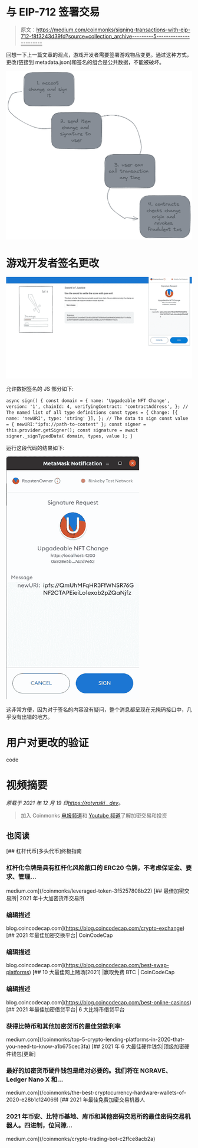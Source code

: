# 与 EIP-712 签署交易

> 原文：<https://medium.com/coinmonks/signing-transactions-with-eip-712-f8f3243d39fd?source=collection_archive---------5----------------------->

回想一下上一篇文章的观点，游戏开发者需要签署游戏物品变更。通过这种方式，更改(链接到 metadata.json)和签名的组合是公共数据，不能被破坏。

![](img/4621757d6ae17d74336aa7e68dab6230.png)

# 游戏开发者签名更改

![](img/6dac516628c2ac0a44bb9b884b8ff04f.png)

允许数据签名的 JS 部分如下:

```
async sign() { const domain = { name: 'Upgadeable NFT Change', version: '1', chainId: 4, verifyingContract: 'contractAddress', }; // The named list of all type definitions const types = { Change: [{ name: 'newURI', type: 'string' }], }; // The data to sign const value = { newURI:"ipfs://path-to-content" }; const signer = this.provider.getSigner(); const signature = await signer._signTypedData( domain, types, value ); }
```

运行这段代码的结果如下:

![](img/f7769b3e6d605f93ffc716d4dee9a4e8.png)

这非常方便，因为对于签名的内容没有疑问，整个消息都呈现在元掩码接口中，几乎没有出错的地方。

# 用户对更改的验证

code

# 视频摘要

*原载于 2021 年 12 月 19 日*[*https://rotynski . dev*](https://rotynski.dev/signing-transactions-with-eip-712/)*。*

> 加入 Coinmonks [电报频道](https://t.me/coincodecap)和 [Youtube 频道](https://www.youtube.com/c/coinmonks/videos)了解加密交易和投资

## 也阅读

[](/coinmonks/leveraged-token-3f5257808b22) [## 杠杆代币[多头代币]终极指南

### 杠杆化令牌是具有杠杆化风险敞口的 ERC20 令牌，不考虑保证金、要求、管理…

medium.com](/coinmonks/leveraged-token-3f5257808b22) [](https://blog.coincodecap.com/crypto-exchange) [## 最佳加密交易所| 2021 年十大加密货币交易所

### 编辑描述

blog.coincodecap.com](https://blog.coincodecap.com/crypto-exchange) [](https://blog.coincodecap.com/best-swap-platforms) [## 2021 年最佳加密交换平台| CoinCodeCap

### 编辑描述

blog.coincodecap.com](https://blog.coincodecap.com/best-swap-platforms)  [## 10 大最佳网上赌场[2021] |赢取免费 BTC | CoinCodeCap

### 编辑描述

blog.coincodecap.com](https://blog.coincodecap.com/best-online-casinos) [](/coinmonks/top-5-crypto-lending-platforms-in-2020-that-you-need-to-know-a1b675cec3fa) [## 2021 年最佳加密借贷平台| 6 大比特币借贷平台

### 获得比特币和其他加密货币的最佳贷款利率

medium.com](/coinmonks/top-5-crypto-lending-platforms-in-2020-that-you-need-to-know-a1b675cec3fa) [](/coinmonks/the-best-cryptocurrency-hardware-wallets-of-2020-e28b1c124069) [## 2021 年 6 大最佳硬件钱包|顶级加密硬件钱包[更新]

### 最好的加密货币硬件钱包是绝对必要的。我们将在 NGRAVE、Ledger Nano X 和…

medium.com](/coinmonks/the-best-cryptocurrency-hardware-wallets-of-2020-e28b1c124069) [](/coinmonks/crypto-trading-bot-c2ffce8acb2a) [## 2021 年最佳免费加密交易机器人

### 2021 年币安、比特币基地、库币和其他密码交易所的最佳密码交易机器人。四进制，位间隙…

medium.com](/coinmonks/crypto-trading-bot-c2ffce8acb2a)